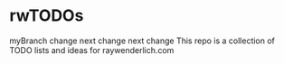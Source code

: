 # rwTODOs
myBranch change
next change
next change
This repo is a collection of TODO lists and ideas for raywenderlich.com
